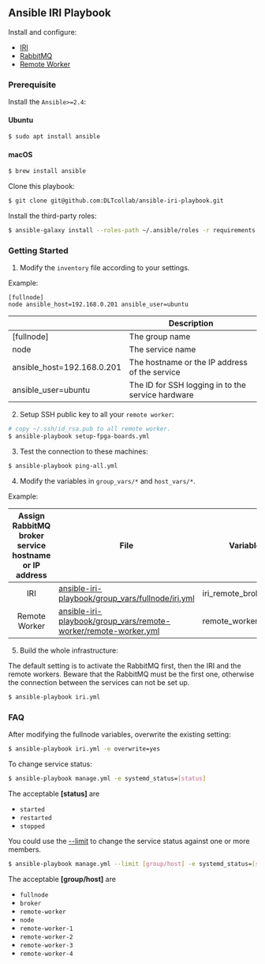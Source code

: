 ## Ansible IRI Playbook

Install and configure:

- [IRI](https://github.com/DLTcollab/iri)
- [RabbitMQ](https://hub.docker.com/_/rabbitmq)
- [Remote Worker](https://github.com/DLTcollab/dcurl)

### Prerequisite

Install the `Ansible>=2.4`:

#### Ubuntu
```bash
$ sudo apt install ansible
```

#### macOS
```bash
$ brew install ansible
```

Clone this playbook:

```bash
$ git clone git@github.com:DLTcollab/ansible-iri-playbook.git
```

Install the third-party roles:

```bash
$ ansible-galaxy install --roles-path ~/.ansible/roles -r requirements.yml
```

### Getting Started

1. Modify the `inventory` file according to your settings.

Example:

```
[fullnode]
node ansible_host=192.168.0.201 ansible_user=ubuntu
```

| | Description |
|-|-|
| [fullnode] | The group name |
| node | The service name |
| ansible_host=192.168.0.201 | The hostname or the IP address of the service |
| ansible_user=ubuntu | The ID for SSH logging in to the service hardware |

2. Setup SSH public key to all your `remote worker`:

```bash
# copy ~/.ssh/id_rsa.pub to all remote worker.
$ ansible-playbook setup-fpga-boards.yml
```

3. Test the connection to these machines:

```bash
$ ansible-playbook ping-all.yml
```

4. Modify the variables in `group_vars/*` and `host_vars/*`.

Example:

| Assign RabbitMQ broker service hostname or IP address | File | Variable |
|:-:|-|-|
| IRI | [ansible-iri-playbook/group_vars/fullnode/iri.yml](https://github.com/DLTcollab/ansible-iri-playbook/tree/master/group_vars/fullnode/iri.yml) | iri_remote_broker_host |
| Remote Worker | [ansible-iri-playbook/group_vars/remote-worker/remote-worker.yml](https://github.com/DLTcollab/ansible-iri-playbook/blob/master/group_vars/remote-worker/remote-worker.yml) | remote_worker_broker |

5. Build the whole infrastructure:

The default setting is to activate the RabbitMQ first, then the IRI and the remote workers.
Beware that the RabbitMQ must be the first one, otherwise the connection between the services can not be set up.

```bash
$ ansible-playbook iri.yml
```

### FAQ

After modifying the fullnode variables, overwrite the existing setting:

```bash
$ ansible-playbook iri.yml -e overwrite=yes
```

To change service status:

```bash
$ ansible-playbook manage.yml -e systemd_status=[status]
```

The acceptable **[status]** are

- `started`
- `restarted`
- `stopped`

You could use the [--limit](https://ansible-tips-and-tricks.readthedocs.io/en/latest/ansible/commands/#limit-to-one-or-more-hosts) to change the service status against one or more members.

```bash
$ ansible-playbook manage.yml --limit [group/host] -e systemd_status=[status]
```

The acceptable **[group/host]** are

- `fullnode`
- `broker`
- `remote-worker`
- `node`
- `remote-worker-1`
- `remote-worker-2`
- `remote-worker-3`
- `remote-worker-4`
